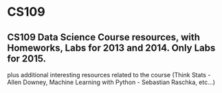 # CS109

## CS109 Data Science Course resources, with Homeworks, Labs for 2013 and 2014. Only Labs for 2015.
plus additional interesting resources related to the course (Think Stats - Allen Downey, Machine Learning with Python - Sebastian Raschka, etc...)
